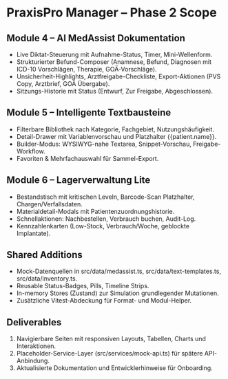 PraxisPro Manager – Phase 2 Scope
=================================

Module 4 – AI MedAssist Dokumentation
-------------------------------------
- Live Diktat-Steuerung mit Aufnahme-Status, Timer, Mini-Wellenform.
- Strukturierter Befund-Composer (Anamnese, Befund, Diagnosen mit ICD-10 Vorschlägen, Therapie, GOÄ-Vorschläge).
- Unsicherheit-Highlights, Arztfreigabe-Checkliste, Export-Aktionen (PVS Copy, Arztbrief, GOÄ Übergabe).
- Sitzungs-Historie mit Status (Entwurf, Zur Freigabe, Abgeschlossen).

Module 5 – Intelligente Textbausteine
-------------------------------------
- Filterbare Bibliothek nach Kategorie, Fachgebiet, Nutzungshäufigkeit.
- Detail-Drawer mit Variablenvorschau und Platzhalter {{patient.name}}.
- Builder-Modus: WYSIWYG-nahe Textarea, Snippet-Vorschau, Freigabe-Workflow.
- Favoriten & Mehrfachauswahl für Sammel-Export.

Module 6 – Lagerverwaltung Lite
-------------------------------
- Bestandstisch mit kritischen Leveln, Barcode-Scan Platzhalter, Chargen/Verfallsdaten.
- Materialdetail-Modals mit Patientenzuordnungshistorie.
- Schnellaktionen: Nachbestellen, Verbrauch buchen, Audit-Log.
- Kennzahlenkarten (Low-Stock, Verbrauch/Woche, geblockte Implantate).

Shared Additions
----------------
- Mock-Datenquellen in src/data/medassist.ts, src/data/text-templates.ts, src/data/inventory.ts.
- Reusable Status-Badges, Pills, Timeline Strips.
- In-memory Stores (Zustand) zur Simulation grundlegender Mutationen.
- Zusätzliche Vitest-Abdeckung für Format- und Modul-Helper.

Deliverables
------------
1. Navigierbare Seiten mit responsiven Layouts, Tabellen, Charts und Interaktionen.
2. Placeholder-Service-Layer (src/services/mock-api.ts) für spätere API-Anbindung.
3. Aktualisierte Dokumentation und Entwicklerhinweise für Onboarding.
